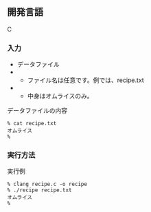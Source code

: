 ## 開発言語
C

### 入力

- データファイル
- - ファイル名は任意です。例では、recipe.txt
- - 中身はオムライスのみ。

データファイルの内容

    % cat recipe.txt  
    オムライス  
    %


### 実行方法  
実行例

    % clang recipe.c -o recipe  
    % ./recipe recipe.txt
    オムライス
    %